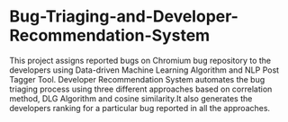 # Bug-Triaging-and-Developer-Recommendation-System
This project assigns reported bugs on Chromium bug repository to the developers using Data-driven Machine Learning Algorithm and NLP Post Tagger Tool. Developer Recommendation System automates the bug triaging process using three different approaches based on correlation method, DLG Algorithm and cosine similarity.It also generates the developers ranking for a particular bug reported in all the approaches.
